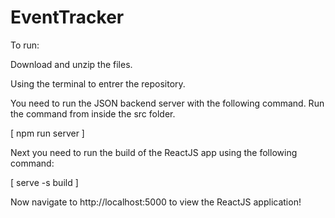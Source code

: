 # EventTracker


To run:

Download and unzip the files.

Using the terminal to entrer the repository.

You need to run the JSON backend server with the following command. Run the command from inside the src folder.

  [ npm run server  ]
  
 Next you need to run the build of the ReactJS app using the following command:
 
  [ serve -s build  ]
  
 Now navigate to http://localhost:5000 to view the ReactJS application!
